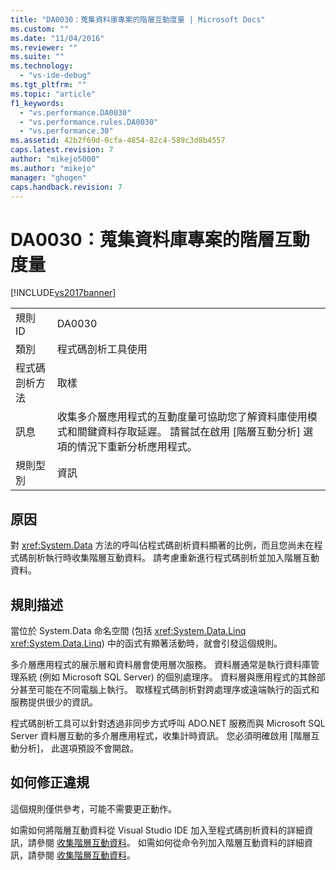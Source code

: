 ```yaml
---
title: "DA0030：蒐集資料庫專案的階層互動度量 | Microsoft Docs"
ms.custom: ""
ms.date: "11/04/2016"
ms.reviewer: ""
ms.suite: ""
ms.technology: 
  - "vs-ide-debug"
ms.tgt_pltfrm: ""
ms.topic: "article"
f1_keywords: 
  - "vs.performance.DA0030"
  - "vs.performance.rules.DA0030"
  - "vs.performance.30"
ms.assetid: 42b2f69d-0cfa-4854-82c4-589c3d8b4557
caps.latest.revision: 7
author: "mikejo5000"
ms.author: "mikejo"
manager: "ghogen"
caps.handback.revision: 7
---
```

# DA0030：蒐集資料庫專案的階層互動度量
[!INCLUDE[vs2017banner](../code-quality/includes/vs2017banner.md)]

|||  
|-|-|  
|規則 ID|DA0030|  
|類別|程式碼剖析工具使用|  
|程式碼剖析方法|取樣|  
|訊息|收集多介層應用程式的互動度量可協助您了解資料庫使用模式和關鍵資料存取延遲。  請嘗試在啟用 \[階層互動分析\] 選項的情況下重新分析應用程式。|  
|規則型別|資訊|  
  
## 原因  
 對 <xref:System.Data> 方法的呼叫佔程式碼剖析資料顯著的比例，而且您尚未在程式碼剖析執行時收集階層互動資料。  請考慮重新進行程式碼剖析並加入階層互動資料。  
  
## 規則描述  
 當位於 System.Data 命名空間 \(包括 <xref:System.Data.Linq> <xref:System.Data.Linq>\) 中的函式有顯著活動時，就會引發這個規則。  
  
 多介層應用程式的展示層和資料層會使用層次服務。  資料層通常是執行資料庫管理系統 \(例如 Microsoft SQL Server\) 的個別處理序。  資料層與應用程式的其餘部分甚至可能在不同電腦上執行。  取樣程式碼剖析對跨處理序或遠端執行的函式和服務提供很少的資訊。  
  
 程式碼剖析工具可以針對透過非同步方式呼叫 ADO.NET 服務而與 Microsoft SQL Server 資料層互動的多介層應用程式，收集計時資訊。  您必須明確啟用 \[階層互動分析\]，  此選項預設不會開啟。  
  
## 如何修正違規  
 這個規則僅供參考，可能不需要更正動作。  
  
 如需如何將階層互動資料從 Visual Studio IDE 加入至程式碼剖析資料的詳細資訊，請參閱 [收集階層互動資料](../profiling/collecting-tier-interaction-data.md)。  如需如何從命令列加入階層互動資料的詳細資訊，請參閱 [收集階層互動資料](../profiling/adding-tier-interaction-data-from-the-command-line.md)。